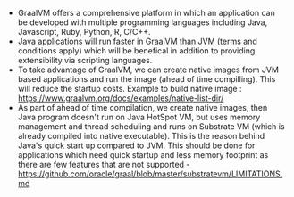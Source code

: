 
- GraalVM offers a comprehensive platform in which an application can be developed with multiple programming languages including Java, Javascript, Ruby, Python, R, C/C++.
- Java applications will run faster in GraalVM than JVM (terms and conditions apply) which will be benefical in addition to providing extensibility via scripting languages.
- To take advantage of GraalVM, we can create native images from JVM based applications and run the image (ahead of time compilling). This will reduce the startup costs. Example to build native image : https://www.graalvm.org/docs/examples/native-list-dir/
- As part of ahead of time compilation, we create native images, then Java program doesn't run on Java HotSpot VM, but uses memory management and thread scheduling and runs on Substrate VM (which is already compiled into native executable). This is the reason behind Java's quick start up compared to JVM. This should be done for applications which need quick startup and less memory footprint as there are few features that are not supported - https://github.com/oracle/graal/blob/master/substratevm/LIMITATIONS.md


